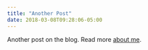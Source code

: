 ```yaml
---
title: "Another Post"
date: 2018-03-08T09:28:06-05:00
---
```


Another post on the blog. Read more [about me](/about).